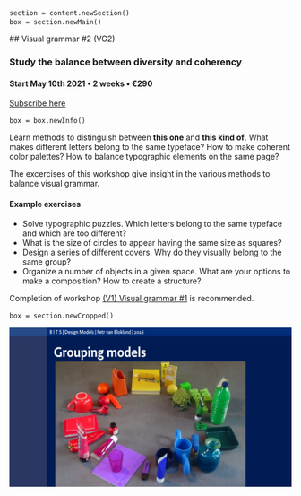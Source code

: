 
<!-- VG2 -->


~~~
section = content.newSection()
box = section.newMain()
~~~
<a name="VG2"/>
## Visual grammar #2 <span class="wcode">(VG2)</span>

### Study the balance between diversity and coherency

#### Start May 10<span class="sup">th</span> 2021 • 2 weeks • €290

<a href="https://docs.google.com/forms/d/1vLKGROUx03Sm3QGWEwuP1f7Uo1v4qQCmG1FlaxOT88A" target="external">Subscribe here</a>

~~~
box = box.newInfo()
~~~

Learn methods to distinguish between **this one** and **this kind of**. What makes different letters belong to the same typeface? How to make coherent color palettes? How to balance typographic elements on the same page? 

The excercises of this workshop give insight in the various methods to balance visual grammar.

#### Example exercises

* Solve typographic puzzles. Which letters belong to the same typeface and which are too different?
* What is the size of circles to appear having the same size as squares?
* Design a series of different covers. Why do they visually belong to the same group?
* Organize a number of objects in a given space. What are your options to make a composition? How to create a structure?

Completion of workshop [(V1) Visual grammar #1](#visual-grammar1) is recommended.

~~~
box = section.newCropped()
~~~

![cover y=center x=center](images/DesignModels2.074.png)

